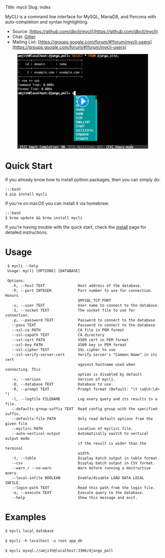 Title: mycli
Slug: index

MyCLI is a command line interface for MySQL, MariaDB, and Percona with auto-completion and syntax
highlighting.

* Source: [https://github.com/dbcli/mycli](https://github.com/dbcli/mycli)
* Chat: [Gitter](https://gitter.im/dbcli/mycli/)
* Mailing List:  [https://groups.google.com/forum/#!forum/mycli-users](https://groups.google.com/forum/#!forum/mycli-users)

<figure>
<img src="/images/main.png" width=700 align="center" data-alt="/images/main.gif">
</figure>

# Quick Start

If you already know how to install python packages, then you can simply do:

    :::bash
    $ pip install mycli

If you're on macOS you can install it via homebrew.

    :::bash
    $ brew update && brew install mycli

If you're having trouble with the quick start, check the [install] page for
detailed instructions.

# Usage

     $ mycli --help
     Usage: mycli [OPTIONS] [DATABASE]

     Options:
       -h, --host TEXT               Host address of the database.
       -P, --port INTEGER            Port number to use for connection. Honors
                                     $MYSQL_TCP_PORT
       -u, --user TEXT               User name to connect to the database.
       -S, --socket TEXT             The socket file to use for connection.
       -p, --password TEXT           Password to connect to the database
       --pass TEXT                   Password to connect to the database
       --ssl-ca PATH                 CA file in PEM format
       --ssl-capath TEXT             CA directory
       --ssl-cert PATH               X509 cert in PEM format
       --ssl-key PATH                X509 key in PEM format
       --ssl-cipher TEXT             SSL cipher to use
       --ssl-verify-server-cert      Verify server's "Common Name" in its cert
                                     against hostname used when connecting. This
                                     option is disabled by default
       -v, --version                 Version of mycli.
       -D, --database TEXT           Database to use.
       -R, --prompt TEXT             Prompt format (Default: "\t \u@\h:\d> ")
       -l, --logfile FILENAME        Log every query and its results to a file.
       --defaults-group-suffix TEXT  Read config group with the specified suffix.
       --defaults-file PATH          Only read default options from the given file
       --myclirc PATH                Location of myclirc file.
       --auto-vertical-output        Automatically switch to vertical output mode
                                     if the result is wider than the terminal
                                     width.
       -t, --table                   Display batch output in table format.
       --csv                         Display batch output in CSV format.
       --warn / --no-warn            Warn before running a destructive query.
       --local-infile BOOLEAN        Enable/disable LOAD DATA LOCAL INFILE.
       --login-path TEXT             Read this path from the login file.
       -e, --execute TEXT            Execute query to the database.
       --help                        Show this message and exit.

# Examples

    $ mycli local_database

    $ mycli -h localhost -u root app_db

    $ mycli mysql://amjith@localhost:3306/django_poll

[install]: {filename}/pages/1.install.md
